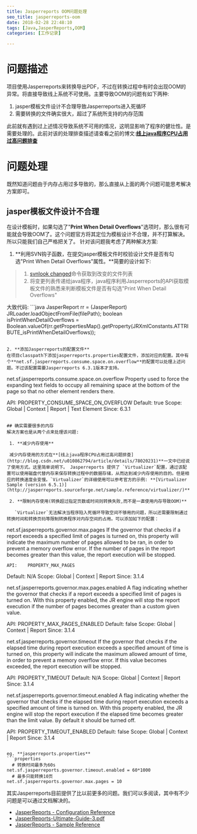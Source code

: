 ```yaml
---
title: Jasperreports OOM问题处理
seo_title: jasperreports-oom
date: 2018-02-28 22:48:10
tags: [Java,JasperReports,OOM]
categories: [工作记录]

---
```


# 问题描述
项目使用Jasperreports来转换导出PDF，不过在转换过程中有时会出现OOM的异常。将直接导致线上系统不可使用。主要导致OOM的问题有如下两种:

 1. jasper模板文件设计不合理导致Jasperreports进入死循环
 2. 需要转换的文件确实很大，超过了系统所支持的内存范围

此前就有遇到过上述情况导致系统不可用的情况，这明显影响了程序的健壮性。是需要处理的。此前对该的处理排查描述请查看之前的博文:**[线上java程序CPU占用过高问题排查](http://blog.csdn.net/u010862794/article/details/78020231)**

<!-- more -->

# 问题处理
既然知道问题由于内存占用过多导致的，那么直接从上面的两个问题可能思考解决方案即可。
## jasper模板文件设计不合理
在设计模板时，如果勾选了"**Print When Detail Overflows**"选项时，那么很有可能就会导致OOM了。这个问题官方将其定位为模板设计不合理，并不打算解决。所以只能我们自己严格把关了。
针对该问题我考虑了两种解决方案:

1. **利用SVN钩子函数，在提交jasper模板文件时校验设计文件是否有勾选"Print When Detail Overflows"属性。**简要的设计如下:

 > 1. [svnlook changed](https://www.visualsvn.com/support/svnbook/ref/svnlook/c/changed/)命令获取到改变的文件列表
 > 2. 将变更列表传递给java程序，java程序利用Jasperreports的API获取模板文件的熟悉来判断模板文件是否有勾选"Print When Detail Overflows"

   大致代码:
    ```java
    JasperReport rr = (JasperReport) JRLoader.loadObjectFromFile(filePath);
    boolean isPrintWhenDetailOverflows = Boolean.valueOf(rr.getPropertiesMap().getProperty(JRXmlConstants.ATTRIBUTE_isPrintWhenDetailOverflows));
   ```

2. **添加Jasperreports的配置文件**
在项目classpath下添加jasperreports.properties配置文件，添加对应的配置。其中有个**net.sf.jasperreports.consume.space.on.overflow**的配置可以处理上述问题。不过该配置需要Jasperreports 6.3.1版本才支持。

```
net.sf.jasperreports.consume.space.on.overflow
Property used to force the expanding text fields to occupy all remaining space at the bottom of the page so that no other element renders there.

API:	PROPERTY_CONSUME_SPACE_ON_OVERFLOW
Default:	true
Scope:	Global | Context | Report | Text Element
Since:	6.3.1
```

## 确实需要很多的内存
解决方案也是从两个点来处理该问题:

 1. **减少内存使用**

 减少内存使用的方式在**[线上java程序CPU占用过高问题排查](http://blog.csdn.net/u010862794/article/details/78020231)**一文中已经说了使用方式。这里简单说明下。 Jasperreports 提供了 `Virtualizer`配置，通过该配置可以使用磁盘代替内存来保存转换过程中的数据存储，从而达到减少内存使用的目的。但是相应的转换速度会变慢。`Virtualizer`的详细使用可以参考官方的示例: **[Virtualizer Sample (version 6.5.1)](http://jasperreports.sourceforge.net/sample.reference/virtualizer/)**

 2. **限制内存使用(转换超过指定页数或时间则转换失败,而不是一直使用内存导致OOM)**

   `Virtualizer`无法解决当程序陷入死循环导致空间不够用的问题，所以还需要限制通过转换时间和转换页码等限制转换程序对内存空间的占用。可以添加如下的配置：
   ```
   net.sf.jasperreports.governor.max.pages
   If the governor that checks if a report exceeds a specified limit of pages is turned on, this property will indicate the        maximum number of pages allowed to be ran, in order to prevent a memory overflow error. If the number of pages in the    report becomes greater than this value, the report execution will be stopped.

    API:	PROPERTY_MAX_PAGES
Default:	N/A
Scope:	Global | Context | Report
Since:	3.1.4

 net.sf.jasperreports.governor.max.pages.enabled
A flag indicating whether the governor that checks if a report exceeds a specified limit of pages is turned on. With this property enabled, the JR engine will stop the report execution if the number of pages becomes greater than a custom given value.

 API:	PROPERTY_MAX_PAGES_ENABLED
Default:	false
Scope:	Global | Context | Report
Since:	3.1.4


   net.sf.jasperreports.governor.timeout
If the governor that checks if the elapsed time during report execution exceeds a specified amount of time is turned on, this property will indicate the maximum allowed amount of time, in order to prevent a memory overflow error. If this value becomes exceeded, the report execution will be stopped.

 API:	PROPERTY_TIMEOUT
Default:	N/A
Scope:	Global | Context | Report
Since:	3.1.4


 net.sf.jasperreports.governor.timeout.enabled
A flag indicating whether the governor that checks if the elapsed time during report execution exceeds a specified amount of time is turned on.
With this property enabled, the JR engine will stop the report execution if the elapsed time becomes greater than the limit value.
By default it should be turned off.

 API:	PROPERTY_TIMEOUT_ENABLED
Default:	false
Scope:	Global | Context | Report
Since:	3.1.4
   ```

 eg. **jasperreports.properties**
 ```properties
     # 转换时间最多为60s
 net.sf.jasperreports.governor.timeout.enabled = 60*1000
     # 最多只能转换10页
 net.sf.jasperreports.governor.max.pages = 10
 ```

其实Jasperreports目前提供了比以前更多的问题。我们可以多阅读，其中有不少问题是可以通过文档解决的。

 - [JasperReports - Configuration Reference](http://jasperreports.sourceforge.net/config.reference.html#net.sf.jasperreports.consume.space.on.overflow)
 - [JasperReports-Ultimate-Guide-3.pdf]( http://jasperreports.sourceforge.net/JasperReports-Ultimate-Guide-3.pdf)
 - [JasperReports - Sample Reference](http://jasperreports.sourceforge.net/sample.reference.html)